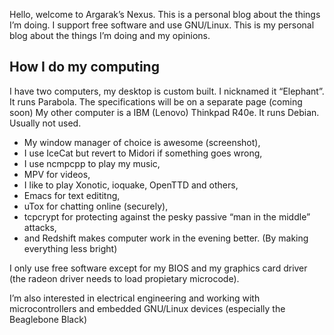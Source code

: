 Hello, welcome to Argarak’s Nexus. This is a personal blog about the things I’m doing. I support free software and use GNU/Linux.
This is my personal blog about the things I’m doing and my opinions.

## How I do my computing

I have two computers, my desktop is custom built. I nicknamed it “Elephant”. It runs Parabola. The specifications will be on a separate page (coming soon)
My other computer is a IBM (Lenovo) Thinkpad R40e. It runs Debian. Usually not used.

* My window manager of choice is awesome (screenshot),
* I use IceCat but revert to Midori if something goes wrong,
* I use ncmpcpp to play my music,
* MPV for videos,
* I like to play Xonotic, ioquake, OpenTTD and others,
* Emacs for text edititng,
* uTox for chatting online (securely),
* tcpcrypt for protecting against the pesky passive “man in the middle” attacks,
* and Redshift makes computer work in the evening better. (By making everything less bright)

I only use free software except for my BIOS and my graphics card driver (the radeon driver needs to load propietary microcode).

I’m also interested in electrical engineering and working with microcontrollers and embedded GNU/Linux devices (especially the Beaglebone Black)
